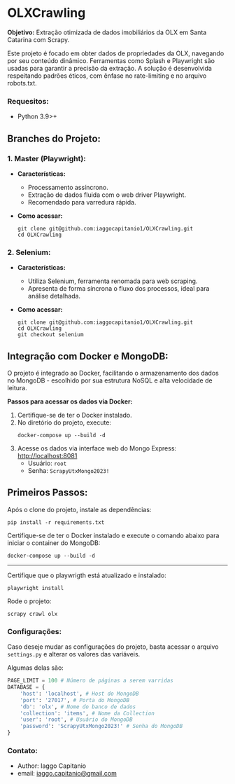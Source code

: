 

# OLXCrawling
**Objetivo:** Extração otimizada de dados imobiliários da OLX em Santa Catarina com Scrapy. 

Este projeto é focado em obter dados de propriedades da OLX, navegando por seu conteúdo dinâmico. Ferramentas como Splash e Playwright são usadas para garantir a precisão da extração. A solução é desenvolvida respeitando padrões éticos, com ênfase no rate-limiting e no arquivo robots.txt.

### Requesitos:
- Python 3.9>+

## Branches do Projeto:
### 1. Master (Playwright):
- **Características:** 
   - Processamento assíncrono.
   - Extração de dados fluida com o web driver Playwright.
   - Recomendado para varredura rápida.
   
- **Como acessar:** 
   ```shell
   git clone git@github.com:iaggocapitanio1/OLXCrawling.git
   cd OLXCrawling
   ```

### 2. Selenium:
- **Características:** 
   - Utiliza Selenium, ferramenta renomada para web scraping.
   - Apresenta de forma síncrona o fluxo dos processos, ideal para análise detalhada.

- **Como acessar:** 
   ```shell
   git clone git@github.com:iaggocapitanio1/OLXCrawling.git
   cd OLXCrawling
   git checkout selenium
   ```

## Integração com Docker e MongoDB:
O projeto é integrado ao Docker, facilitando o armazenamento dos dados no MongoDB - escolhido por sua estrutura NoSQL e alta velocidade de leitura.

**Passos para acessar os dados via Docker:**
1. Certifique-se de ter o Docker instalado.
2. No diretório do projeto, execute:
   ```shell
   docker-compose up --build -d
   ```
3. Acesse os dados via interface web do Mongo Express: [http://localhost:8081](http://localhost:8081)
   - Usuário: `root`
   - Senha: `ScrapyUtxMongo2023!`


## Primeiros Passos:

Após o clone do projeto, instale as dependências:
```shell
pip install -r requirements.txt
```
Certifique-se de ter o Docker instalado e execute o comando abaixo para iniciar o container do MongoDB:
```shell
docker-compose up --build -d
```
---
Certifique que o playwrigth está atualizado e instalado:
```shell
playwright install
```

Rode o projeto:
```shell
scrapy crawl olx
```

### Configurações:
Caso deseje mudar as configurações do projeto, basta acessar o arquivo `settings.py` e alterar os valores das variáveis.

Algumas delas são:

```python
PAGE_LIMIT = 100 # Número de páginas a serem varridas
DATABASE = {
    'host': 'localhost', # Host do MongoDB
    'port': '27017', # Porta do MongoDB
    'db': 'olx', # Nome do banco de dados
    'collection': 'items', # Nome da Collection
    'user': 'root', # Usuário do MongoDB
    'password': 'ScrapyUtxMongo2023!' # Senha do MongoDB
}
```


### Contato:
- Author: Iaggo Capitanio
- email: iaggo.capitanio@gmail.com